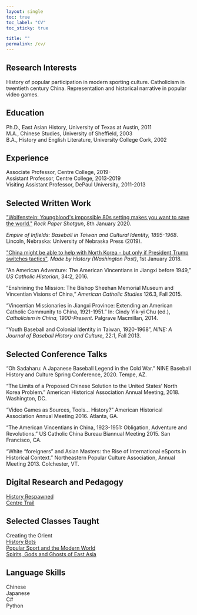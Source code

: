 ```yaml
---
layout: single
toc: true
toc_label: "CV"
toc_sticky: true

title: ""
permalink: /cv/
---
```

## Research Interests  
History of popular participation in modern sporting culture. Catholicism in twentieth century China. Representation and historical narrative in popular video games. 

## Education

Ph.D., East Asian History, University of Texas at Austin, 2011    
M.A., Chinese Studies, University of Sheffield, 2003    
B.A., History and English Literature, University College Cork, 2002    

## Experience

Associate Professor, Centre College, 2019-  
Assistant Professor, Centre College, 2013-2019  
Visiting Assistant Professor, DePaul University, 2011-2013    

## Selected Written Work

["Wolfenstein: Youngblood's impossible 80s setting makes you want to save the world."](https://www.rockpapershotgun.com/2020/01/08/wolfenstein-youngbloods-impossible-80s-setting-makes-you-want-to-save-the-world/) *Rock Paper Shotgun*, 8th January 2020.

*Empire of Infields: Baseball in Taiwan and Cultural Identity, 1895-1968*. Lincoln, Nebraska: University of Nebraska Press (2019).

["China might be able to help with North Korea - but only if President Trump switches tactics"](https://www.washingtonpost.com/news/made-by-history/wp/2018/01/18/china-might-be-able-to-help-with-north-korea-but-only-if-president-trump-switches-tactics/), *Made by History (Washington Post)*, 1st January 2018.

“An American Adventure: The American Vincentians in Jiangxi before 1949,” *US Catholic Historian*, 34:2, 2016.

”Enshrining the Mission: The Bishop Sheehan Memorial Museum and Vincentian Visions of China,” *American Catholic Studies* 126.3, Fall 2015.

“Vincentian Missionaries in Jiangxi Province: Extending an American Catholic Community to China, 1921-1951.” In: Cindy Yik-yi Chu (ed.), *Catholicism in China, 1900-Present*. Palgrave Macmillan, 2014.

“Youth Baseball and Colonial Identity in Taiwan, 1920-1968”, *NINE: A Journal of Baseball History and Culture*, 22:1, Fall  2013.

## Selected Conference Talks

“Oh Sadaharu: A Japanese Baseball Legend in the Cold War.” NINE Baseball History and Culture Spring Conference, 2020. Tempe, AZ.

“The Limits of a Proposed Chinese Solution to the United States’ North Korea Problem.” American Historical Association Annual Meeting, 2018. Washington, DC.

“Video Games as Sources, Tools… History?” American Historical Association Annual Meeting 2016. Atlanta, GA.

“The American Vincentians in China, 1923-1951: Obligation, Adventure and Revolutions.” US Catholic China Bureau Biannual Meeting 2015. San Francisco, CA.

“White “foreigners” and Asian Masters: the Rise of International eSports in Historical Context.” Northeastern Popular Culture Association, Annual Meeting 2013. Colchester, VT.

## Digital Research and Pedagogy

[History Respawned](http://www.historyrespawned.com)   
[Centre Trail](http://www.centretrail.com)

## Selected Classes Taught

Creating the Orient   
[History Bots](https://ctl.centre.edu/2020/04/29/inspirations-faculty-profile-john-harney/)   
[Popular Sport and the Modern World](https://sites.centre.edu/popularsport/)   
[Spirits, Gods and Ghosts of East Asia](https://sites.centre.edu/ghostsofasia/)   

## Language Skills

Chinese    
Japanese     
C#    
Python         
   